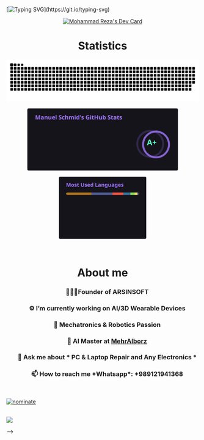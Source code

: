 
[![Typing SVG](https://readme-typing-svg.demolab.com?font=Fira+Code&weight=600&size=30&pause=1000&color=6117F7&center=true&vCenter=true&width=600&lines=Hello+there%2C+I'm+MohammadReza!)](https://git.io/typing-svg)


<p align="center">
<!-- markdownlint-disable MD033 -->
<a href="https://app.daily.dev/arsinshaabani"><img src="https://api.daily.dev/devcards/v2/oyPYtM2f9JzYjAya4o8de.png?type=wide&r=xsm" width="652" alt="Mohammad Reza's Dev Card"/></a>
<!-- markdownlint-enable MD033 -->



<h1 align="center" font-weight="bold">Statistics</h1>

<p align="center">
<picture>
  <source media="(prefers-color-scheme: dark)" srcset="https://raw.githubusercontent.com/ArsinShaabani/ArsinShaabani/b71fe3efc17df8bbc146b8be5d4151a0b80fa202/output/github-contribution-grid-snake-dark.svg" />
  <source media="(prefers-color-scheme: light)" srcset="https://raw.githubusercontent.com/ArsinShaabani/ArsinShaabani/b71fe3efc17df8bbc146b8be5d4151a0b80fa202/output/github-contribution-grid-snake-light.svg" />
  <img alt="github-snake" src="https://raw.githubusercontent.com/ArsinShaabani/ArsinShaabani/b71fe3efc17df8bbc146b8be5d4151a0b80fa202/output/github-contribution-grid-snake.svg" />
</picture>
<p align="center">
  <img align="center" height="165px" src="https://raw.githubusercontent.com/ArsinShaabani/ArsinShaabani/b71fe3efc17df8bbc146b8be5d4151a0b80fa202/output/github-stats.svg" />
<p align="center">
    <img align="center" height="165px" src="https://raw.githubusercontent.com/ArsinShaabani/ArsinShaabani/b71fe3efc17df8bbc146b8be5d4151a0b80fa202/output/github-languages.svg" /></p>
    <p align="center">
<br>
  
<h1 align="center" font-weight="bold">About me</h1>

<ul>
  <h3 align="center">👨🏻‍💼Founder of ARSINSOFT</h3>
  <h3 align="center">⚙ I’m currently working on AI/3D Wearable Devices</h3>
  <h3 align="center">🤖 Mechatronics & Robotics Passion</h3>
  <h3 align="center">💼 AI Master at <a href="https://www.mehralborz.ac.ir">MehrAlborz</a></h3>
  <h3 align="center">💬 Ask me about * PC & Laptop Repair and Any Electronics *</h3>
  <h3 align="center">📫 How to reach me *Whatsapp*: +989121941368</h3>
</ul>

<br>
<p align="center">
  
[![nominate](https://img.shields.io/badge/Star-Nominate%20@ArsinShaabani-ffdd00.svg?logo=github&labelColor=181717&longCache=true&style=for-the-badge)](https://stars.github.com/nominate)

<p align="center">
  
<h2 align="center"></h2>
<img align="center" src="https://visitor-badge.laobi.icu/badge?page_id=mashb1t.mashb1t.visitor-badge" />
<p align="center">

-->
